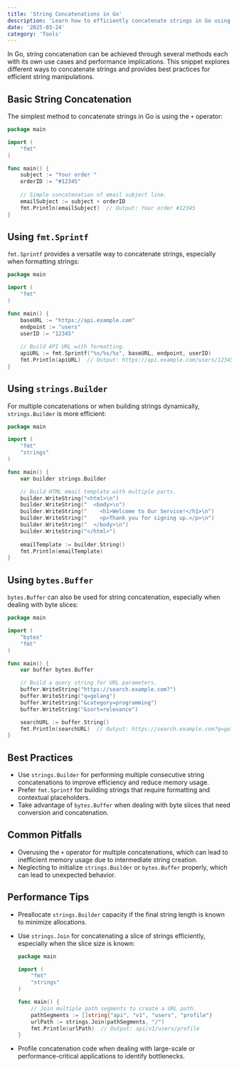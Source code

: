 ```yaml
---
title: 'String Concatenations in Go'
description: 'Learn how to efficiently concatenate strings in Go using various methods and best practices.'
date: '2025-03-24'
category: 'Tools'
---
```


In Go, string concatenation can be achieved through several methods each with its own use cases and performance implications. This snippet explores different ways to concatenate strings and provides best practices for efficient string manipulations.

## Basic String Concatenation

The simplest method to concatenate strings in Go is using the `+` operator:

```go
package main

import (
	"fmt"
)

func main() {
	subject := "Your order "
	orderID := "#12345"
	
	// Simple concatenation of email subject line.
	emailSubject := subject + orderID
	fmt.Println(emailSubject)  // Output: Your order #12345
}
```

## Using `fmt.Sprintf`

`fmt.Sprintf` provides a versatile way to concatenate strings, especially when formatting strings:

```go
package main

import (
	"fmt"
)

func main() {
	baseURL := "https://api.example.com"
	endpoint := "users"
	userID := "12345"
	
	// Build API URL with formatting.
	apiURL := fmt.Sprintf("%s/%s/%s", baseURL, endpoint, userID)
	fmt.Println(apiURL)  // Output: https://api.example.com/users/12345
}
```

## Using `strings.Builder`

For multiple concatenations or when building strings dynamically, `strings.Builder` is more efficient:

```go
package main

import (
	"fmt"
	"strings"
)

func main() {
	var builder strings.Builder

	// Build HTML email template with multiple parts.
	builder.WriteString("<html>\n")
	builder.WriteString("  <body>\n")
	builder.WriteString("    <h1>Welcome to Our Service!</h1>\n")
	builder.WriteString("    <p>Thank you for signing up.</p>\n")
	builder.WriteString("  </body>\n")
	builder.WriteString("</html>")
	
	emailTemplate := builder.String()
	fmt.Println(emailTemplate)
}
```

## Using `bytes.Buffer`

`bytes.Buffer` can also be used for string concatenation, especially when dealing with byte slices:

```go
package main

import (
	"bytes"
	"fmt"
)

func main() {
	var buffer bytes.Buffer

	// Build a query string for URL parameters.
	buffer.WriteString("https://search.example.com?")
	buffer.WriteString("q=golang")
	buffer.WriteString("&category=programming")
	buffer.WriteString("&sort=relevance")

	searchURL := buffer.String()
	fmt.Println(searchURL)  // Output: https://search.example.com?q=golang&category=programming&sort=relevance
}
```

## Best Practices

- Use `strings.Builder` for performing multiple consecutive string concatenations to improve efficiency and reduce memory usage.
- Prefer `fmt.Sprintf` for building strings that require formatting and contextual placeholders.
- Take advantage of `bytes.Buffer` when dealing with byte slices that need conversion and concatenation.

## Common Pitfalls

- Overusing the `+` operator for multiple concatenations, which can lead to inefficient memory usage due to intermediate string creation.
- Neglecting to initialize `strings.Builder` or `bytes.Buffer` properly, which can lead to unexpected behavior.

## Performance Tips

- Preallocate `strings.Builder` capacity if the final string length is known to minimize allocations.
- Use `strings.Join` for concatenating a slice of strings efficiently, especially when the slice size is known:
  
  ```go
  package main

  import (
      "fmt"
      "strings"
  )

  func main() {
      // Join multiple path segments to create a URL path.
      pathSegments := []string{"api", "v1", "users", "profile"}
      urlPath := strings.Join(pathSegments, "/")
      fmt.Println(urlPath)  // Output: api/v1/users/profile
  }
  ```
- Profile concatenation code when dealing with large-scale or performance-critical applications to identify bottlenecks.